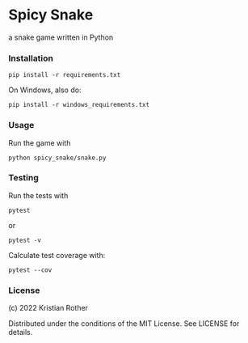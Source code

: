 # Spicy Snake

a snake game written in Python


### Installation

    pip install -r requirements.txt

On Windows, also do:

    pip install -r windows_requirements.txt


### Usage

Run the game with

    python spicy_snake/snake.py
    
### Testing

Run the tests with

    pytest

or
   
    pytest -v

Calculate test coverage with:

    pytest --cov

### License

(c) 2022 Kristian Rother

Distributed under the conditions of the MIT License. See LICENSE for details.

